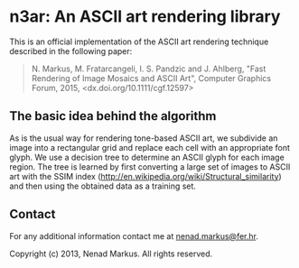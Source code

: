 # n3ar: An ASCII art rendering library

This is an official implementation of the ASCII art rendering technique described in the following paper:

> N. Markus, M. Fratarcangeli, I. S. Pandzic and J. Ahlberg, "Fast Rendering of Image Mosaics and ASCII Art", Computer Graphics Forum, 2015, <dx.doi.org/10.1111/cgf.12597>

## The basic idea behind the algorithm

As is the usual way for rendering tone-based ASCII art, we subdivide an image into a rectangular grid and replace each cell with an appropriate font glyph.
We use a decision tree to determine an ASCII glyph for each image region.
The tree is learned by first converting a large set of images to ASCII art with the SSIM index (<http://en.wikipedia.org/wiki/Structural_similarity>) and then using the obtained data as a training set.

## Contact

For any additional information contact me at <nenad.markus@fer.hr>.

Copyright (c) 2013, Nenad Markus. All rights reserved.
